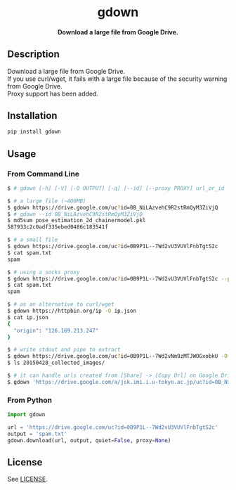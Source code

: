 <h1 align="center">
  gdown
</h1>

<h4 align="center">
  Download a large file from Google Drive.
</h4>


</div>


## Description

Download a large file from Google Drive.  
If you use curl/wget, it fails with a large file because of
the security warning from Google Drive.  
Proxy support has been added.


## Installation

```bash
pip install gdown
```


## Usage

### From Command Line

```bash
$ # gdown [-h] [-V] [-O OUTPUT] [-q] [--id] [--proxy PROXY] url_or_id

$ # a large file (~400MB)
$ gdown https://drive.google.com/uc?id=0B_NiLAzvehC9R2stRmQyM3ZiVjQ
$ # gdown --id 0B_NiLAzvehC9R2stRmQyM3ZiVjQ
$ md5sum pose_estimation_2d_chainermodel.pkl
587933c2c0adf335ebed0486c183541f

$ # a small file
$ gdown https://drive.google.com/uc?id=0B9P1L--7Wd2vU3VUVlFnbTgtS2c
$ cat spam.txt
spam

$ # using a socks proxy
$ gdown https://drive.google.com/uc?id=0B9P1L--7Wd2vU3VUVlFnbTgtS2c --proxy socks5://127.0.0.1:9050
$ cat spam.txt
spam

$ # as an alternative to curl/wget
$ gdown https://httpbin.org/ip -O ip.json
$ cat ip.json
{
  "origin": "126.169.213.247"
}

$ # write stdout and pipe to extract
$ gdown https://drive.google.com/uc?id=0B9P1L--7Wd2vNm9zMTJWOGxobkU -O - --quiet | tar zxvf -
$ ls 20150428_collected_images/

$ # it can handle urls created from [Share] -> [Copy Url] on Google Drive
$ gdown 'https://drive.google.com/a/jsk.imi.i.u-tokyo.ac.jp/uc?id=0B_NiLAzvehC9R2stRmQyM3ZiVjQ'
```

### From Python

```python
import gdown

url = 'https://drive.google.com/uc?id=0B9P1L--7Wd2vU3VUVlFnbTgtS2c'
output = 'spam.txt'
gdown.download(url, output, quiet=False, proxy=None)
```


## License

See [LICENSE](LICENSE).
